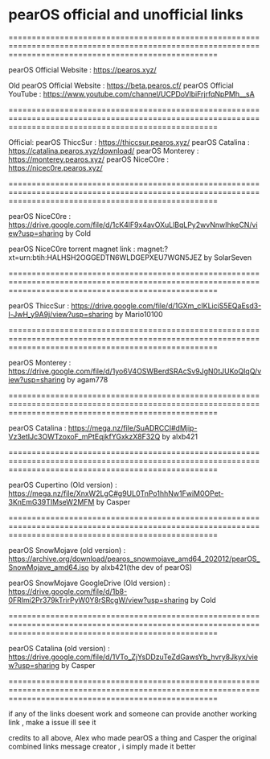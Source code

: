 # pearOS official and unofficial links

=========================================================================================================================================================

 pearOS Official Website : https://pearos.xyz/

Old pearOS Official Website : https://beta.pearos.cf/
pearOS Official YouTube : https://www.youtube.com/channel/UCPDoVlbiFrjrfqNpPMh__sA
 

=========================================================================================================================================================


Official:
pearOS ThiccSur : https://thiccsur.pearos.xyz/
pearOS Catalina : https://catalina.pearos.xyz/download/
pearOS Monterey : https://monterey.pearos.xyz/
pearOS NiceC0re : https://nicec0re.pearos.xyz/

=========================================================================================================================================================

pearOS NiceC0re : https://drive.google.com/file/d/1cK4lF9x4avOXuLlBqLPy2wvNnwIhkeCN/view?usp=sharing by Cold

pearOS NiceC0re torrent magnet link : magnet:?xt=urn:btih:HALHSH2OGGEDTN6WLDGEPXEU7WGN5JEZ by SolarSeven

=========================================================================================================================================================

pearOS ThiccSur : https://drive.google.com/file/d/1GXm_cIKLiciS5EQaEsd3-l-JwH_y9A9j/view?usp=sharing by Mario10100

=========================================================================================================================================================

pearOS Monterey : https://drive.google.com/file/d/1yo6V4OSWBerdSRAcSv9JgN0tJUKoQIqQ/view?usp=sharing by agam778

=========================================================================================================================================================

pearOS Catalina : https://mega.nz/file/SuADRCCI#dMjip-Vz3etIJc3OWTzoxoF_mPtEqjkfYGxkzX8F32Q by alxb421

=========================================================================================================================================================

pearOS Cupertino (Old version) : https://mega.nz/file/XnxW2LgC#g9UL0TnPo1hhNw1FwiM0OPet-3KnEmG39TIMseW2MFM by Casper

=========================================================================================================================================================

pearOS SnowMojave (old version) : https://archive.org/download/pearos_snowmojave_amd64_202012/pearOS_SnowMojave_amd64.iso
by alxb421(the dev of pearOS)

pearOS SnowMojave GoogleDrive (Old version) : https://drive.google.com/file/d/1b8-0FRlmi2Pr379kTrirPyW0Y8rSRcgW/view?usp=sharing by Cold

=========================================================================================================================================================

pearOS Catalina (old version) : https://drive.google.com/file/d/1VTo_ZjYsDDzuTeZdGawsYb_hvry8Jkyx/view?usp=sharing by Casper


=========================================================================================================================================================



if any of the links doesent work and someone can provide another working link , make a issue ill see it

credits to all above, Alex who made pearOS a thing and Casper the original combined links message creator , i simply made it better 
